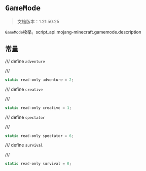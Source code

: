 # `GameMode`

> 文档版本：1.21.50.25

`GameMode`枚举。script_api.mojang-minecraft.gamemode.description

## 常量

/// define
`adventure`


///

```js
static read-only adventure = 2;
```


/// define
`creative`


///

```js
static read-only creative = 1;
```


/// define
`spectator`


///

```js
static read-only spectator = 6;
```


/// define
`survival`


///

```js
static read-only survival = 0;
```

